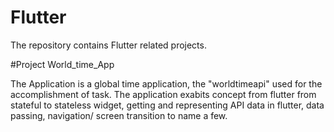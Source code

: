 # Flutter
The repository contains Flutter related projects.

#Project World_time_App

The Application is a global time application, the "worldtimeapi" used for the accomplishment of task. The application exabits concept from flutter from stateful to stateless widget, getting and representing API data in flutter, data passing, navigation/ screen transition to name a few.
